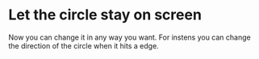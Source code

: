 # Let the circle stay on screen

Now you can change it in any way you want. For instens you can change the direction of the circle when it hits a edge.
